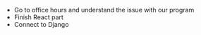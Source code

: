 - Go to office hours and understand the issue with our program
- Finish React part
- Connect to Django